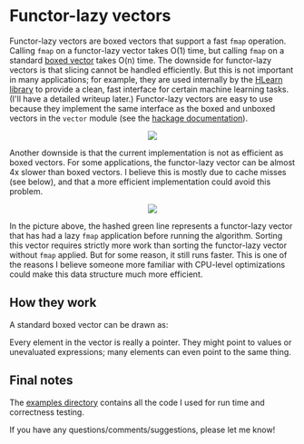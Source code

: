 # Functor-lazy vectors

Functor-lazy vectors are boxed vectors that support a fast `fmap` operation.  Calling `fmap` on a functor-lazy vector takes O(1) time, but calling `fmap` on a standard [boxed vector](http://hackage.haskell.org/package/vector) takes O(n) time.  The downside for functor-lazy vectors is that slicing cannot be handled efficiently.  But this is not important in many applications; for example, they are used internally by the [HLearn library](http://github.com/mikeizbicki/hlearn) to provide a clean, fast interface for certain machine learning tasks.  (I'll have a detailed writeup later.)  Functor-lazy vectors are easy to use because they implement the same interface as the boxed and unboxed vectors in the `vector` module (see the [hackage documentation](http://hackage.haskell.org/package/vector-functorlazy)).

<p align="center">
<img src="https://raw.github.com/mikeizbicki/vector-functorlazy/master/img/functorlazy-v-boxed.png" />
</p>

Another downside is that the current implementation is not as efficient as boxed vectors.  For some applications, the functor-lazy vector can be almost 4x slower than boxed vectors.  I believe this is mostly due to cache misses (see below), and that a more efficient implementation could avoid this problem.  

<p align="center">
<img src="https://raw.github.com/mikeizbicki/vector-functorlazy/master/img/algorithm-compare.png" />
</p>

In the picture above, the hashed green line represents a functor-lazy vector that has had a lazy `fmap` application before running the algorithm.  Sorting this vector requires strictly more work than sorting the functor-lazy vector without `fmap` applied.  But for some reason, it still runs faster.   This is one of the reasons I believe someone more familiar with CPU-level optimizations could make this data structure much more efficient.

## How they work

A standard boxed vector can be drawn as: 

Every element in the vector is really a pointer.  They might point to values or unevaluated expressions; many elements can even point to the same thing.

## Final notes

The [examples directory](https://github.com/mikeizbicki/vector-functorlazy/tree/master/src/examples) contains all the code I used for run time and correctness testing.

If you have any questions/comments/suggestions, please let me know!
